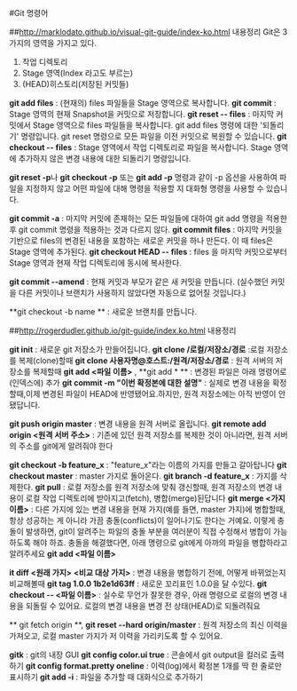 #Git 명령어

##http://marklodato.github.io/visual-git-guide/index-ko.html  내용정리
Git은 3가지의 영역을 가지고 있다.
1. 작업 디렉토리
2. Stage 영역(Index 라고도 부르는)
3. (HEAD)히스토리(저장된 커밋들)

**git add files** : (현재의) files 파일들을 Stage 영역으로 복사합니다.
**git commit** : Stage 영역의 현재 Snapshot을 커밋으로 저장합니다.
**git reset -- files** : 마지막 커밋에서 Stage 영역으로 files 파일들을 복사합니다. git add files 명령에 대한 '되돌리기' 명령입니다. git reset 명령으로 모든 파일을 이전 커밋으로 복원할 수 있습니다.
**git checkout -- files** : Stage 영역에서 작업 디렉토리로 파일을 복사합니다. Stage 영역에 추가하지 않은 변경 내용에 대한 되돌리기 명령입니다.

**git reset -p**나 **git checkout -p** 또는 **git add -p** 명령과 같이 -p 옵션을 사용하여 파일을 지정하지 않고 어떤 파일에 대해 명령을 적용할 지 대화형 명령을 사용할 수 있습니다.

**git commit -a** : 마지막 커밋에 존재하는 모든 파일들에 대하여 git add 명령을 적용한 후 git commit 명령을 적용하는 것과 다르지 않다.
**git commit files** : 마지막 커밋을 기반으로 files의 변경된 내용을 포함하는 새로운 커밋을 하나 만든다. 이 때 files은 Stage 영역에 추가된다.
**git checkout HEAD -- files** : files 을 마지막 커밋으로부터 Stage 영역과 현재 작업 디렉토리에 동시에 복사한다.

**git commit --amend** : 현재 커밋과 부모가 같은 새 커밋을 만듭니다. (실수했던 커밋을 다른 커밋이나 브랜치가 사용하지 않았다면 자동으로 없어질 것입니다.)

**git checkout -b name ** : 새로운 브랜치를 만듭니다.


##http://rogerdudler.github.io/git-guide/index.ko.html  내용정리

**git init** : 새로운 git 저장소가 만들어집니다.
**git clone /로컬/저장소/경로** :로컬 저장소를 복제(clone)할때
**git clone 사용자명@호스트:/원격/저장소/경로**  : 원격 서버의 저장소를 복제할때
**git add <파일 이름>** , **git add * ** : 변경된 파일은 아래 명령어로 (인덱스에) 추가
**git commit -m "이번 확정본에 대한 설명"** : 실제로 변경 내용을 확정할때,이제 변경된 파일이 HEAD에 반영됐어요.하지만, 원격 저장소에는 아직 반영이 안 됐답니다.

**git push origin master** : 변경 내용을 원격 서버로 올립니다.
**git remote add origin <원격 서버 주소>** : 기존에 있던 원격 저장소를 복제한 것이 아니라면, 원격 서버의 주소를 git에게 알려줘야 한다

**git checkout -b feature_x** : "feature_x"라는 이름의 가지를 만들고 갈아탑니다
**git checkout master** :  master 가지로 돌아온다.
**git branch -d feature_x** : 가지를 삭제한다.
**git pull** : 로컬 저장소를 원격 저장소에 맞춰 갱신할때, 원격 저장소의 변경 내용이 로컬 작업 디렉토리에 받아지고(fetch), 병합(merge)된답니다
**git merge <가지 이름>** : 다른 가지에 있는 변경 내용을 현재 가지(예를 들면, master 가지)에 병합할때, 항상 성공하는 게 아니라 가끔 충돌(conflicts)이 일어나기도 한다는 거예요. 이렇게 충돌이 발생하면, git이 알려주는 파일의 충돌 부분을 여러분이 직접 수정해서 병합이 가능하도록 해야 하죠. 충돌을 해결했다면, 아래 명령으로 git에게
 아까의 파일을 병합하라고 알려주세요 **git add <파일 이름>**

**it diff <원래 가지> <비교 대상 가지>** : 변경 내용을 병합하기 전에, 어떻게 바뀌었는지 비교해볼때
**git tag 1.0.0 1b2e1d63ff** : 새로운 꼬리표인 1.0.0을 달 수있다.
**git checkout -- <파일 이름>** : 실수로 무언가 잘못한 경우, 아래 명령으로 로컬의 변경 내용을 되돌릴 수 있어요. 로컬의 변경 내용을 변경 전 상태(HEAD)로 되돌려줘요

** git fetch origin **, **git reset --hard origin/master** : 원격 저장소의 최신 이력을 가져오고, 로컬 master 가지가 저 이력을 가리키도록 할 수 있어요.

**gitk** : git의 내장 GUI
**git config color.ui true** : 콘솔에서 git output을 컬러로 출력하기
**git config format.pretty oneline** : 이력(log)에서 확정본 1개를 딱 한 줄로만 표시하기
**git add -i** : 파일을 추가할 때 대화식으로 추가하기
